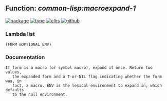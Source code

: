 ## Function: ***common-lisp:macroexpand-1***
[![package](https://img.shields.io/badge/Package-COMMON--LISP-5f9ea0.svg?style=social&colorA=999999)](../) [![type](https://img.shields.io/badge/Type-Function-5f9ea0.svg?style=social&colorA=999999)](../#function) [![clhs](https://img.shields.io/badge/CLHS-MACROEXPAND--1-5f9ea0.svg?style=social&colorA=999999)](http://www.lispworks.com/documentation/HyperSpec/Body/f_mexp_.htm) [![github](https://img.shields.io/badge/GitHub-View_the_source-5f9ea0.svg?style=social&colorA=999999&logo=github)](https://github.com/sbcl/sbcl/blob/master/src/code/macroexpand.lisp/) 
### Lambda list
```
(FORM &OPTIONAL ENV)
```
### Documentation
```
If form is a macro (or symbol macro), expand it once. Return two values,
   the expanded form and a T-or-NIL flag indicating whether the form was, in
   fact, a macro. ENV is the lexical environment to expand in, which defaults
   to the null environment.
```
